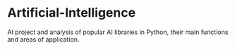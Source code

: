 # Artificial-Intelligence
AI project and analysis of popular AI libraries in Python, their main functions and areas of application.
